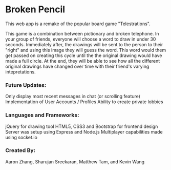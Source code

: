 # Broken Pencil

This web app is a remake of the popular board game "Telestrations".

This game is a combination between pictionary and broken telephone. In your group of friends, everyone will choose a word to draw in under 30 seconds. Immediately after, the drawings will be sent to the person to their "right" and using this image they will guess the word. This word would them get passed on creating this cycle until the the original drawing would have made a full circle. At the end, they will be able to see how all the different original drawings have changed over time with their friend's varying intepretations. 

### Future Updates:

Only display most recent messages in chat (or scrolling feature)
Implementation of User Accounts / Profiles
Ability to create private lobbies

### Languages and Frameworks:

jQuery for drawing tool
HTML5, CSS3 and Bootstrap for frontend design
Server was setup using Express and Node.js
Multiplayer capabilities made using socket.io

### Created By: 
Aaron Zhang, Sharujan Sreekaran, Matthew Tam, and Kevin Wang
